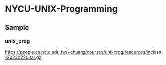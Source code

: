 # NYCU-UNIX-Programming

## Sample

### unix_prog

https://people.cs.nctu.edu.tw/~chuang/courses/unixprog/resources/inclass-20230220.tar.gz
